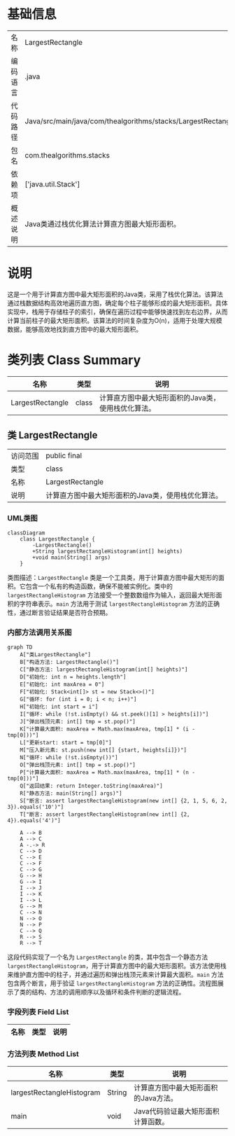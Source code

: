 # 基础信息

|      |      |
|------|------|
| 名称 | LargestRectangle |
| 编码语言 | .java |
| 代码路径 | Java/src/main/java/com/thealgorithms/stacks/LargestRectangle.java |
| 包名 | com.thealgorithms.stacks |
| 依赖项 | ['java.util.Stack'] |
| 概述说明 | Java类通过栈优化算法计算直方图最大矩形面积。 |

# 说明

这是一个用于计算直方图中最大矩形面积的Java类，采用了栈优化算法。该算法通过栈数据结构高效地遍历直方图，确定每个柱子能够形成的最大矩形面积。具体实现中，栈用于存储柱子的索引，确保在遍历过程中能够快速找到左右边界，从而计算当前柱子的最大矩形面积。该算法的时间复杂度为O(n)，适用于处理大规模数据，能够高效地找到直方图中的最大矩形面积。

# 类列表 Class Summary

| 名称   | 类型  | 说明 |
|-------|------|-------------|
| LargestRectangle | class | 计算直方图中最大矩形面积的Java类，使用栈优化算法。 |



## 类 LargestRectangle

|      |      |
|------|------|
| 访问范围 | public final |
| 类型 | class |
| 名称 | LargestRectangle |
| 说明 | 计算直方图中最大矩形面积的Java类，使用栈优化算法。 |


### UML类图

```mermaid
classDiagram
    class LargestRectangle {
        -LargestRectangle()
        +String largestRectangleHistogram(int[] heights)
        +void main(String[] args)
    }
```

类图描述：`LargestRectangle` 类是一个工具类，用于计算直方图中最大矩形的面积。它包含一个私有的构造函数，确保不能被实例化。类中的 `largestRectangleHistogram` 方法接受一个整数数组作为输入，返回最大矩形面积的字符串表示。`main` 方法用于测试 `largestRectangleHistogram` 方法的正确性，通过断言验证结果是否符合预期。


### 内部方法调用关系图

```mermaid
graph TD
    A["类LargestRectangle"]
    B["构造方法: LargestRectangle()"]
    C["静态方法: largestRectangleHistogram(int[] heights)"]
    D["初始化: int n = heights.length"]
    E["初始化: int maxArea = 0"]
    F["初始化: Stack<int[]> st = new Stack<>()"]
    G["循环: for (int i = 0; i < n; i++)"]
    H["初始化: int start = i"]
    I["循环: while (!st.isEmpty() && st.peek()[1] > heights[i])"]
    J["弹出栈顶元素: int[] tmp = st.pop()"]
    K["计算最大面积: maxArea = Math.max(maxArea, tmp[1] * (i - tmp[0]))"]
    L["更新start: start = tmp[0]"]
    M["压入新元素: st.push(new int[] {start, heights[i]})"]
    N["循环: while (!st.isEmpty())"]
    O["弹出栈顶元素: int[] tmp = st.pop()"]
    P["计算最大面积: maxArea = Math.max(maxArea, tmp[1] * (n - tmp[0]))"]
    Q["返回结果: return Integer.toString(maxArea)"]
    R["静态方法: main(String[] args)"]
    S["断言: assert largestRectangleHistogram(new int[] {2, 1, 5, 6, 2, 3}).equals('10')"]
    T["断言: assert largestRectangleHistogram(new int[] {2, 4}).equals('4')"]

    A --> B
    A --> C
    A -.-> R
    C --> D
    C --> E
    C --> F
    C --> G
    G --> H
    G --> I
    I --> J
    I --> K
    I --> L
    G --> M
    C --> N
    N --> O
    N --> P
    C --> Q
    R --> S
    R --> T
```

这段代码实现了一个名为 `LargestRectangle` 的类，其中包含一个静态方法 `largestRectangleHistogram`，用于计算直方图中的最大矩形面积。该方法使用栈来维护直方图中的柱子，并通过遍历和弹出栈顶元素来计算最大面积。`main` 方法包含两个断言，用于验证 `largestRectangleHistogram` 方法的正确性。流程图展示了类的结构、方法的调用顺序以及循环和条件判断的逻辑流程。

### 字段列表 Field List

| 名称  | 类型  | 说明 |
|-------|-------|------|

### 方法列表 Method List

| 名称  | 类型  | 说明 |
|-------|-------|------|
| largestRectangleHistogram | String | 计算直方图中最大矩形面积的Java方法。 |
| main | void | Java代码验证最大矩形面积计算函数。 |




